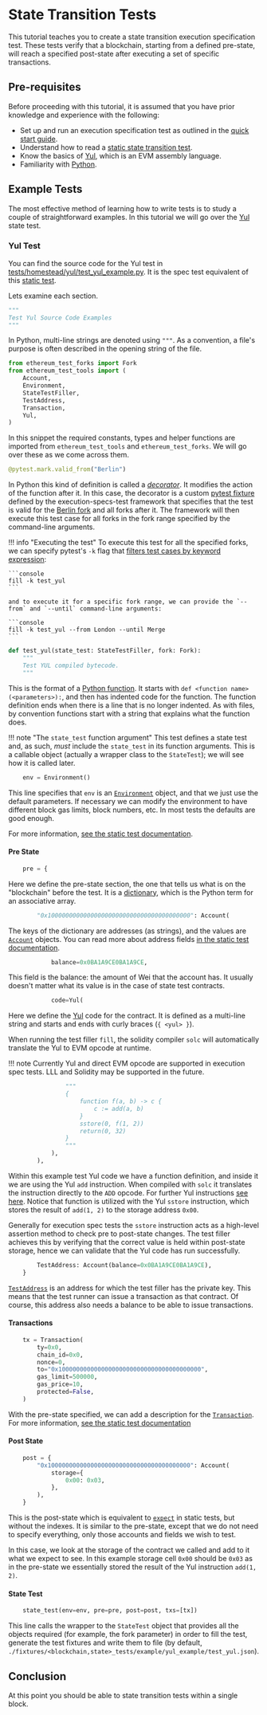# State Transition Tests

This tutorial teaches you to create a state transition execution specification test. These tests verify that a blockchain, starting from a defined pre-state, will reach a specified post-state after executing a set of specific transactions.

## Pre-requisites

Before proceeding with this tutorial, it is assumed that you have prior knowledge and experience with the following:

- Set up and run an execution specification test as outlined in the [quick start guide](../getting_started/quick_start.md).
- Understand how to read a [static state transition test](https://ethereum-tests.readthedocs.io/en/latest/state-transition-tutorial.html#the-source-code).
- Know the basics of [Yul](https://docs.soliditylang.org/en/latest/yul.html), which is an EVM assembly language.
- Familiarity with [Python](https://docs.python.org/3/tutorial/).

## Example Tests

The most effective method of learning how to write tests is to study a couple of straightforward examples. In this tutorial we will go over the [Yul](https://github.com/ethereum/execution-spec-tests/blob/main/tests/example/test_yul_example.py#L17) state test.

### Yul Test

You can find the source code for the Yul test in [tests/homestead/yul/test_yul_example.py](../tests/homestead/yul/test_yul_example/index.md).
It is the spec test equivalent of this [static test](https://github.com/ethereum/tests/blob/develop/src/GeneralStateTestsFiller/stExample/yulExampleFiller.yml).

Lets examine each section.

```python
"""
Test Yul Source Code Examples
"""
```

In Python, multi-line strings are denoted using `"""`. As a convention, a file's purpose is often described in the opening string of the file.

```python
from ethereum_test_forks import Fork
from ethereum_test_tools import (
    Account,
    Environment,
    StateTestFiller,
    TestAddress,
    Transaction,
    Yul,
)
```

In this snippet the required constants, types and helper functions are imported from `ethereum_test_tools` and `ethereum_test_forks`. We will go over these as we come across them.

```python
@pytest.mark.valid_from("Berlin")
```

In Python this kind of definition is called a [*decorator*](https://docs.python.org/3/search.html?q=decorator).
It modifies the action of the function after it.
In this case, the decorator is a custom [pytest fixture](https://docs.pytest.org/en/latest/explanation/fixtures.html) defined by the execution-specs-test framework that specifies that the test is valid for the [Berlin fork](https://ethereum.org/en/history/#berlin) and all forks after it. The framework will then execute this test case for all forks in the fork range specified by the command-line arguments.

!!! info "Executing the test"
    To execute this test for all the specified forks, we can specify pytest's `-k` flag that [filters test cases by keyword expression](https://docs.pytest.org/en/latest/how-to/usage.html#specifying-tests-selecting-tests):

    ```console
    fill -k test_yul
    ```

    and to execute it for a specific fork range, we can provide the `--from` and `--until` command-line arguments:

    ```console
    fill -k test_yul --from London --until Merge
    ```

```python
def test_yul(state_test: StateTestFiller, fork: Fork):
    """
    Test YUL compiled bytecode.
    """
```

This is the format of a [Python function](https://docs.python.org/3/tutorial/controlflow.html#defining-functions).
It starts with `def <function name>(<parameters>):`, and then has indented code for the function.
The function definition ends when there is a line that is no longer indented. As with files, by convention functions start with a string that explains what the function does.

!!! note "The `state_test` function argument"
    This test defines a state test and, as such, *must* include the `state_test` in its function arguments. This is a callable object (actually a wrapper class to the `StateTest`); we will see how it is called later.

```python
    env = Environment()
```

This line specifies that `env` is an [`Environment`](https://github.com/ethereum/execution-spec-tests/blob/main/src/ethereum_test_tools/common/types.py#L445) object, and that we just use the default parameters.
If necessary we can modify the environment to have different block gas limits, block numbers, etc.
In most tests the defaults are good enough.

For more information, [see the static test documentation](https://ethereum-tests.readthedocs.io/en/latest/test_filler/state_filler.html#env).

#### Pre State

```python
    pre = {
```

Here we define the pre-state section, the one that tells us what is on the "blockchain" before the test.
It is a [dictionary](https://docs.python.org/3/tutorial/datastructures.html#dictionaries), which is the Python term for an associative array.

```python
        "0x1000000000000000000000000000000000000000": Account(
```

The keys of the dictionary are addresses (as strings), and the values are [`Account`](https://github.com/ethereum/execution-spec-tests/blob/main/src/ethereum_test_tools/common/types.py#L264) objects.
You can read more about address fields [in the static test documentation](https://ethereum-tests.readthedocs.io/en/latest/test_filler/state_filler.html#address-fields).

```python
            balance=0x0BA1A9CE0BA1A9CE,
```

This field is the balance: the amount of Wei that the account has. It usually doesn't matter what its value is in the case of state test contracts.

```python
            code=Yul(
```

Here we define the [Yul](https://docs.soliditylang.org/en/v0.8.17/yul.html) code for the contract. It is defined as a multi-line string and starts and ends with curly braces (`{ <yul> }`).

When running the test filler `fill`, the solidity compiler `solc` will automatically translate the Yul to EVM opcode at runtime.

!!! note
    Currently Yul and direct EVM opcode are supported in execution spec tests. LLL and Solidity may be supported in the future.

```python
                """
                {
                    function f(a, b) -> c {
                        c := add(a, b)
                    }
                    sstore(0, f(1, 2))
                    return(0, 32)
                }
                """
            ),
        ),
```

Within this example test Yul code we have a function definition, and inside it we are using the Yul `add` instruction. When compiled with `solc` it translates the instruction directly to the `ADD` opcode. For further Yul instructions [see here](https://docs.soliditylang.org/en/latest/yul.html#evm-dialect). Notice that function is utilized with the Yul `sstore` instruction, which stores the result of `add(1, 2)` to the storage address `0x00`.

Generally for execution spec tests the `sstore` instruction acts as a high-level assertion method to check pre to post-state changes. The test filler achieves this by verifying that the correct value is held within post-state storage, hence we can validate that the Yul code has run successfully.

```python
        TestAddress: Account(balance=0x0BA1A9CE0BA1A9CE),
    }
```

[`TestAddress`](https://github.com/ethereum/execution-spec-tests/blob/main/src/ethereum_test_tools/common/constants.py#L8) is an address for which the test filler has the private key.
This means that the test runner can issue a transaction as that contract.
Of course, this address also needs a balance to be able to issue transactions.

#### Transactions

```python
    tx = Transaction(
        ty=0x0,
        chain_id=0x0,
        nonce=0,
        to="0x1000000000000000000000000000000000000000",
        gas_limit=500000,
        gas_price=10,
        protected=False,
    )
```

With the pre-state specified, we can add a description for the [`Transaction`](https://github.com/ethereum/execution-spec-tests/blob/main/src/ethereum_test_tools/common/types.py#L516).
For more information, [see the static test documentation](https://ethereum-tests.readthedocs.io/en/latest/test_filler/state_filler.html#transaction)

#### Post State

```python
    post = {
        "0x1000000000000000000000000000000000000000": Account(
            storage={
                0x00: 0x03,
            },
        ),
    }
```

This is the post-state which is equivalent to [`expect`](https://ethereum-tests.readthedocs.io/en/latest/test_filler/state_filler.html#expect) in static tests, but without the indexes. It is similar to the pre-state, except that we do not need to specify everything, only those accounts and fields we wish to test.

In this case, we look at the storage of the contract we called and add to it what we expect to see. In this example storage cell `0x00` should be `0x03` as in the pre-state we essentially stored the result of the Yul instruction `add(1, 2)`.

#### State Test

```python
    state_test(env=env, pre=pre, post=post, txs=[tx])
```

This line calls the wrapper to the `StateTest` object that provides all the objects required (for example, the fork parameter) in order to fill the test, generate the test fixtures and write them to file (by default, `./fixtures/<blockchain,state>_tests/example/yul_example/test_yul.json`).

## Conclusion

At this point you should be able to state transition tests within a single block.
